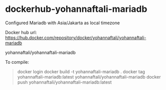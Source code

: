 # dockerhub-yohannaftali-mariadb
Configured Mariadb with Asia/Jakarta as local timezone

Docker hub url: https://hub.docker.com/repository/docker/yohannaftali/yohannaftali-mariadb

yohannaftali/yohannaftali-mariadb

To compile:

> docker login
> docker build -t yohannaftali-mariadb .
> docker tag yohannaftali-mariadb:latest yohannaftali/yohannaftali-mariadb
> docker push yohannaftali/yohannaftali-mariadb:latest
